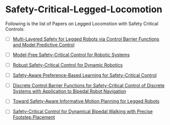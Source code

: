 # Safety-Critical-Legged-Locomotion
Following is the list of Papers on Legged Locomotion with Safety Critical Controls:

- [ ] [Multi-Layered Safety for Legged Robots via Control Barrier Functions and Model Predictive Control](https://ieeexplore.ieee.org/document/9561510)
- [ ] [Model-Free Safety-Critical Control for Robotic Systems](https://arxiv.org/abs/2109.09047)
- [ ] [Robust Safety-Critical Control for Dynamic Robotics](https://arxiv.org/abs/2005.07284)
- [ ] [Safety-Aware Preference-Based Learning for Safety-Critical Control](https://proceedings.mlr.press/v168/cosner22a/cosner22a.pdf)
- [ ] [Discrete Control Barrier Functions for Safety-Critical Control of Discrete Systems with Application to Bipedal Robot Navigation](https://hybrid-robotics.berkeley.edu/publications/RSS2017_Discrete_CBF.pdf)
- [ ] [Toward Safety-Aware Informative Motion Planning for Legged Robots](https://arxiv.org/abs/2103.14252)
- [ ] [Safety-Critical Control for Dynamical Bipedal Walking with Precise Footstep Placement](https://hybrid-robotics.berkeley.edu/publications/ADHS2015_FootstepCBF.pdf)


